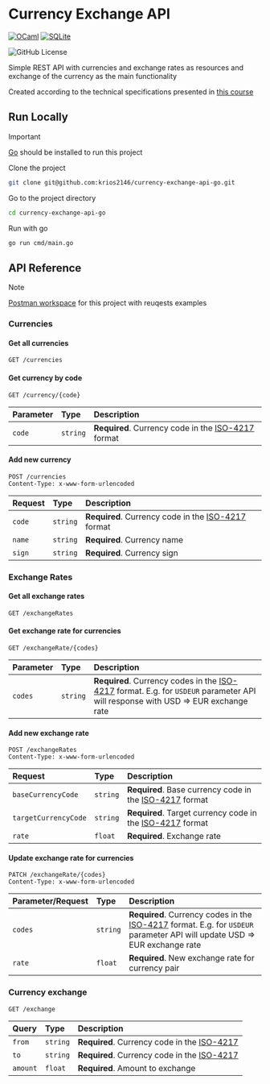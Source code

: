 # Currency Exchange API

[![OCaml](https://img.shields.io/badge/go-black?style=for-the-badge&logo=go)](https://go.dev/)
[![SQLite](https://img.shields.io/badge/sqlite-black?style=for-the-badge&logo=sqlite)](https://www.sqlite.org/)

![GitHub License](https://img.shields.io/github/license/krios2146/currency-exchange-api-go?style=flat-square&labelColor=black&color=black)

Simple REST API with currencies and exchange rates as resources and exchange of the currency as the main functionality

Created according to the technical specifications presented in [this course](https://zhukovsd.github.io/java-backend-learning-course/projects/currency-exchange)
## Run Locally

> [!IMPORTANT]  
> [Go](https://go.dev/dl/) should be installed to run this project

Clone the project

```bash
git clone git@github.com:krios2146/currency-exchange-api-go.git
```

Go to the project directory

```bash
cd currency-exchange-api-go
```

Run with go

```bash
go run cmd/main.go
```

## API Reference
> [!NOTE]  
> [Postman workspace](https://www.postman.com/krios2185/workspace/currency-exchange-workspace) for this project with reuqests examples

### Currencies

#### Get all currencies

```http
GET /currencies
```

#### Get currency by code

```http
GET /currency/{code}
```

| Parameter | Type     | Description                                                                                  |
|:----------|:---------|:---------------------------------------------------------------------------------------------|
| `code`    | `string` | **Required**. Currency code in the [ISO-4217](https://en.wikipedia.org/wiki/ISO_4217) format |

#### Add new currency

```http
POST /currencies
Content-Type: x-www-form-urlencoded
```

| Request | Type     | Description                                                                                  |
|:--------|:---------|:---------------------------------------------------------------------------------------------|
| `code`  | `string` | **Required**. Currency code in the [ISO-4217](https://en.wikipedia.org/wiki/ISO_4217) format |
| `name`  | `string` | **Required**. Currency name                                                                  |
| `sign`  | `string` | **Required**. Currency sign                                                                  |

### Exchange Rates

#### Get all exchange rates

```http
GET /exchangeRates
```

#### Get exchange rate for currencies

```http
GET /exchangeRate/{codes}
```

| Parameter | Type     | Description                                                                                                                                                                |
|:----------|:---------|:---------------------------------------------------------------------------------------------------------------------------------------------------------------------------|
| `codes`   | `string` | **Required**. Currency codes in the [ISO-4217](https://en.wikipedia.org/wiki/ISO_4217) format. E.g. for `USDEUR` parameter API will response with USD => EUR exchange rate |

#### Add new exchange rate

```http
POST /exchangeRates
Content-Type: x-www-form-urlencoded
```

| Request              | Type     | Description                                                                                         |
|:---------------------|:---------|:----------------------------------------------------------------------------------------------------|
| `baseCurrencyCode`   | `string` | **Required**. Base currency code in the [ISO-4217](https://en.wikipedia.org/wiki/ISO_4217) format   |
| `targetCurrencyCode` | `string` | **Required**. Target currency code in the [ISO-4217](https://en.wikipedia.org/wiki/ISO_4217) format |
| `rate`               | `float`  | **Required**. Exchange rate                                                                         |

#### Update exchange rate for currencies

```http
PATCH /exchangeRate/{codes}
Content-Type: x-www-form-urlencoded
```

| Parameter/Request | Type     | Description                                                                                                                                                         |
|:------------------|:---------|:--------------------------------------------------------------------------------------------------------------------------------------------------------------------|
| `codes`           | `string` | **Required**. Currency codes in the [ISO-4217](https://en.wikipedia.org/wiki/ISO_4217) format. E.g. for `USDEUR` parameter API will update USD => EUR exchange rate |
| `rate`            | `float`  | **Required**. New exchange rate for currency pair                                                                                                                   |

### Currency exchange

```http
GET /exchange
```

| Query    | Type     | Description                                                                           |
|:---------|:---------|:--------------------------------------------------------------------------------------|
| `from`   | `string` | **Required**. Currency code in the [ISO-4217](https://en.wikipedia.org/wiki/ISO_4217) |
| `to`     | `string` | **Required**. Currency code in the [ISO-4217](https://en.wikipedia.org/wiki/ISO_4217) |
| `amount` | `float`  | **Required**. Amount to exchange                                                      |
